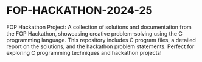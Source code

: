 # FOP-HACKATHON-2024-25
FOP Hackathon Project: A collection of solutions and documentation from the FOP Hackathon, showcasing creative problem-solving using the C programming language. This repository includes C program files, a detailed report on the solutions, and the hackathon problem statements. Perfect for exploring C programming techniques and hackathon projects!
